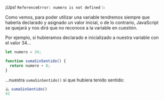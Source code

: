 ¡Ups! `ReferenceError: numero is not defined` :collision:

Como vemos, para poder utilizar una variable tendremos siempre que haberla declarado y asignado un valor inicial, o de lo contrario, JavaScript se quejará y nos dirá que no reconoce a la variable en cuestión.   

Por ejemplo, si hubieramos declarado e inicializado a nuestra variable con el valor 34...

```javascript
let numero = 34;

function sumaSinSentido() {
  return numero + 8;
}
```

...nuestra `sumaSinSentido()` sí que hubiera tenido sentido:

```javascript
ム sumaSinSentido()
42
```